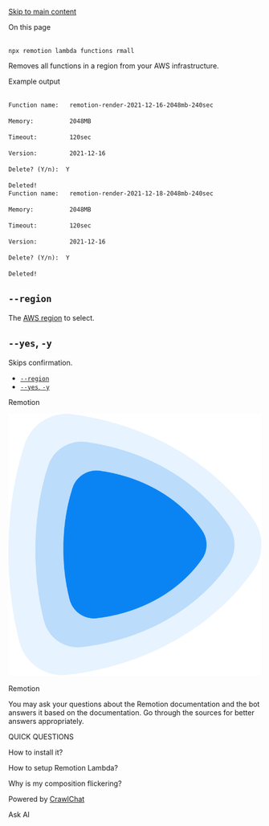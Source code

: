 [Skip to main content](https://www.remotion.dev/docs/lambda/cli/functions/rmall#__docusaurus_skipToContent_fallback)

On this page

```

npx remotion lambda functions rmall
```

Removes all functions in a region from your AWS infrastructure.

Example output

```

Function name:   remotion-render-2021-12-16-2048mb-240sec

Memory:          2048MB

Timeout:         120sec

Version:         2021-12-16

Delete? (Y/n):  Y

Deleted!
Function name:   remotion-render-2021-12-18-2048mb-240sec

Memory:          2048MB

Timeout:         120sec

Version:         2021-12-16

Delete? (Y/n):  Y

Deleted!

```

## `--region` [​](https://www.remotion.dev/docs/lambda/cli/functions/rmall\#--region "Direct link to --region")

The [AWS region](https://www.remotion.dev/docs/lambda/region-selection) to select.

## `--yes`, `-y` [​](https://www.remotion.dev/docs/lambda/cli/functions/rmall\#--yes--y "Direct link to --yes--y")

Skips confirmation.

- [`--region`](https://www.remotion.dev/docs/lambda/cli/functions/rmall#--region)
- [`--yes`, `-y`](https://www.remotion.dev/docs/lambda/cli/functions/rmall#--yes--y)

Remotion

![Logo](https://raw.githubusercontent.com/remotion-dev/brand/refs/heads/main/logo.svg)

Remotion

You may ask your questions about the Remotion documentation and the bot answers it based on the documentation. Go through the sources for better answers appropriately.

QUICK QUESTIONS

How to install it?

How to setup Remotion Lambda?

Why is my composition flickering?

Powered by [CrawlChat](https://crawlchat.app/?ref=powered-by-remotion)

Ask AI